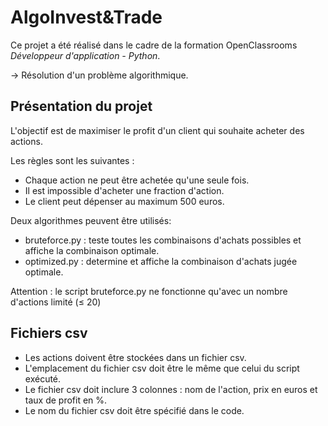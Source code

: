 # AlgoInvest&Trade

Ce projet a été réalisé dans le cadre de la formation OpenClassrooms *Développeur d'application - Python*.

→ Résolution d'un problème algorithmique.

## Présentation du projet

L'objectif est de maximiser le profit d'un client qui souhaite acheter des actions.

Les règles sont les suivantes :
- Chaque action ne peut être achetée qu'une seule fois.
- Il est impossible d'acheter une fraction d'action.
- Le client peut dépenser au maximum 500 euros.

Deux algorithmes peuvent être utilisés:
- bruteforce.py : teste toutes les combinaisons d'achats possibles et affiche la combinaison optimale.
- optimized.py : determine et affiche la combinaison d'achats jugée optimale.

Attention : le script bruteforce.py ne fonctionne qu'avec un nombre d'actions limité (≤ 20)

## Fichiers csv
- Les actions doivent être stockées dans un fichier csv.
- L'emplacement du fichier csv doit être le même que celui du script exécuté.
- Le fichier csv doit inclure 3 colonnes : nom de l'action, prix en euros et taux de profit en %.
- Le nom du fichier csv doit être spécifié dans le code.
